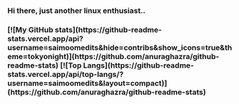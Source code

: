 ### Hi there, just another linux enthusiast..

<h3 align="left">
 [![My GitHub stats](https://github-readme-stats.vercel.app/api?username=saimoomedits&hide=contribs&show_icons=true&theme=tokyonight)](https://github.com/anuraghazra/github-readme-stats)
[![Top Langs](https://github-readme-stats.vercel.app/api/top-langs/?username=saimoomedits&layout=compact)](https://github.com/anuraghazra/github-readme-stats)
</h3>
